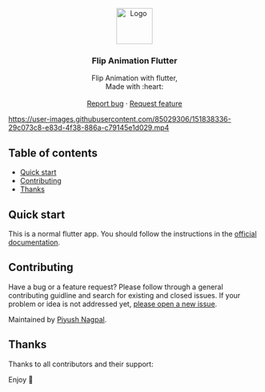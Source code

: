 <p align="center">
  <a href="https://flutter.io/">
    <img src="https://diegolaballos.com/files/images/flutter-icon.jpg" alt="Logo" width=72 height=72>
  </a>

  <h3 align="center">Flip Animation Flutter</h3>

  <p align="center">
    Flip Animation with flutter,
    <br>
    Made with :heart: 
    <br>
    <br>
    <a href="https://github.com/zsiecr/flip_animation_flutter/issues/new">Report bug</a>
    ·
    <a href="https://github.com/zsiecr/flip_animation_flutter/issues/new">Request feature</a>
  </p>
</p>

https://user-images.githubusercontent.com/85029306/151838336-29c073c8-e83d-4f38-886a-c79145e1d029.mp4

## Table of contents

- [Quick start](#quick-start)
- [Contributing](#contributing)
- [Thanks](#thanks)


## Quick start

This is a normal flutter app. You should follow the instructions in the [official documentation](https://flutter.io/docs/get-started/install).

## Contributing

Have a bug or a feature request? Please follow through a general contributing guidline and search for existing and closed issues. If your problem or idea is not addressed yet, [please open a new issue](https://github.com/zsiecr/flip_animation_flutter/issues/new).

Maintained by [Piyush Nagpal](https://github.com/zsiecr).


## Thanks

Thanks to all contributors and their support:

Enjoy :metal:
